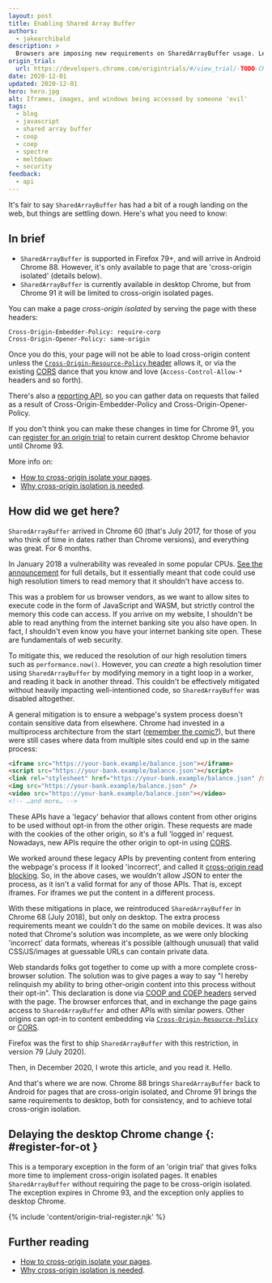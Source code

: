 ```yaml
---
layout: post
title: Enabling Shared Array Buffer
authors:
  - jakearchibald
description: >
  Browsers are imposing new requirements on SharedArrayBuffer usage. Learn how to enable it cross-browser and cross-platform.
origin_trial:
  url: https://developers.chrome.com/origintrials/#/view_trial/-TODO-CHANGE-THIS
date: 2020-12-01
updated: 2020-12-01
hero: hero.jpg
alt: Iframes, images, and windows being accessed by someone 'evil'
tags:
  - blog
  - javascript
  - shared array buffer
  - coop
  - coep
  - spectre
  - meltdown
  - security
feedback:
  - api
---
```


It's fair to say `SharedArrayBuffer` has had a bit of a rough landing on the web, but things are settling down. Here's what you need to know:

## In brief

- `SharedArrayBuffer` is supported in Firefox 79+, and will arrive in Android Chrome 88. However, it's only available to page that are 'cross-origin isolated' (details below).
- `SharedArrayBuffer` is currently available in desktop Chrome, but from Chrome 91 it will be limited to cross-origin isolated pages.

You can make a page _cross-origin isolated_ by serving the page with these headers:

```http
Cross-Origin-Embedder-Policy: require-corp
Cross-Origin-Opener-Policy: same-origin
```

Once you do this, your page will not be able to load cross-origin content unless the [`Cross-Origin-Resource-Policy` header](<https://developer.mozilla.org/en-US/docs/Web/HTTP/Cross-Origin_Resource_Policy_(CORP)>) allows it, or via the existing [CORS](https://developer.mozilla.org/en-US/docs/Web/HTTP/CORS) dance that you know and love (`Access-Control-Allow-*` headers and so forth).

There's also a [reporting API](/coop-coep/#observe-issues-using-the-reporting-api), so you can gather data on requests that failed as a result of Cross-Origin-Embedder-Policy and Cross-Origin-Opener-Policy.

If you don't think you can make these changes in time for Chrome 91, you can [register for an origin trial](#register-for-ot) to retain current desktop Chrome behavior until Chrome 93.

More info on:

- [How to cross-origin isolate your pages](/coop-coep/).
- [Why cross-origin isolation is needed](/why-coop-coep/).

## How did we get here?

`SharedArrayBuffer` arrived in Chrome 60 (that's July 2017, for those of you who think of time in dates rather than Chrome versions), and everything was great. For 6 months.

In January 2018 a vulnerability was revealed in some popular CPUs. [See the announcement](https://googleprojectzero.blogspot.com/2018/01/reading-privileged-memory-with-side.html) for full details, but it essentially meant that code could use high resolution timers to read memory that it shouldn't have access to.

This was a problem for us browser vendors, as we want to allow sites to execute code in the form of JavaScript and WASM, but strictly control the memory this code can access. If you arrive on my website, I shouldn't be able to read anything from the internet banking site you also have open. In fact, I shouldn't even know you have your internet banking site open. These are fundamentals of web security.

To mitigate this, we reduced the resolution of our high resolution timers such as `performance.now()`. However, you can _create_ a high resolution timer using `SharedArrayBuffer` by modifying memory in a tight loop in a worker, and reading it back in another thread. This couldn't be effectively mitigated without heavily impacting well-intentioned code, so `SharedArrayBuffer` was disabled altogether.

A general mitigation is to ensure a webpage's system process doesn't contain sensitive data from elsewhere. Chrome had invested in a multiprocess architecture from the start ([remember the comic?](https://www.google.com/googlebooks/chrome/big_00.html)), but there were still cases where data from multiple sites could end up in the same process:

```html
<iframe src="https://your-bank.example/balance.json"></iframe>
<script src="https://your-bank.example/balance.json"></script>
<link rel="stylesheet" href="https://your-bank.example/balance.json" />
<img src="https://your-bank.example/balance.json" />
<video src="https://your-bank.example/balance.json"></video>
<!-- …and more… -->
```

These APIs have a 'legacy' behavior that allows content from other origins to be used without opt-in from the other origin. These requests are made with the cookies of the other origin, so it's a full 'logged in' request. Nowadays, new APIs require the other origin to opt-in using [CORS](https://developer.mozilla.org/en-US/docs/Web/HTTP/CORS).

We worked around these legacy APIs by preventing content from entering the webpage's process if it looked 'incorrect', and called it [cross-origin read blocking](https://developers.google.com/web/updates/2018/07/site-isolation#corb). So, in the above cases, we wouldn't allow JSON to enter the process, as it isn't a valid format for any of those APIs. That is, except iframes. For iframes we put the content in a different process.

With these mitigations in place, we reintroduced `SharedArrayBuffer` in Chrome 68 (July 2018), but only on desktop. The extra process requirements meant we couldn't do the same on mobile devices. It was also noted that Chrome's solution was incomplete, as we were only blocking 'incorrect' data formats, whereas it's possible (although unusual) that valid CSS/JS/images at guessable URLs can contain private data.

Web standards folks got together to come up with a more complete cross-browser solution. The solution was to give pages a way to say "I hereby relinquish my ability to bring other-origin content into this process without their opt-in". This declaration is done via [COOP and COEP headers](/coop-coep/) served with the page. The browser enforces that, and in exchange the page gains access to `SharedArrayBuffer` and other APIs with similar powers. Other origins can opt-in to content embedding via [`Cross-Origin-Resource-Policy`](<https://developer.mozilla.org/en-US/docs/Web/HTTP/Cross-Origin_Resource_Policy_(CORP)>) or [CORS](https://developer.mozilla.org/en-US/docs/Web/HTTP/CORS).

Firefox was the first to ship `SharedArrayBuffer` with this restriction, in version 79 (July 2020).

Then, in December 2020, I wrote this article, and you read it. Hello.

And that's where we are now. Chrome 88 brings `SharedArrayBuffer` back to Android for pages that are cross-origin isolated, and Chrome 91 brings the same requirements to desktop, both for consistency, and to achieve total cross-origin isolation.

## Delaying the desktop Chrome change {: #register-for-ot }

This is a temporary exception in the form of an 'origin trial' that gives folks more time to implement cross-origin isolated pages. It enables `SharedArrayBuffer` without requiring the page to be cross-origin isolated. The exception expires in Chrome 93, and the exception only applies to desktop Chrome.

{% include 'content/origin-trial-register.njk' %}

## Further reading

- [How to cross-origin isolate your pages](/coop-coep/).
- [Why cross-origin isolation is needed](/why-coop-coep/).
